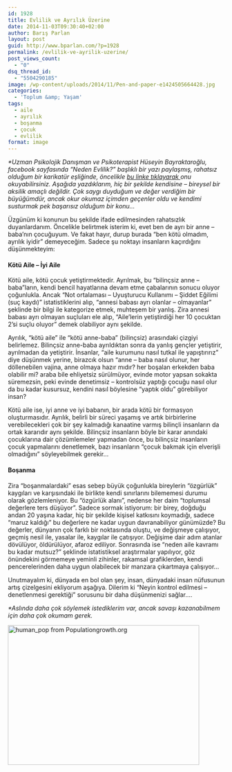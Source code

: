 ```yaml
---
id: 1928
title: Evlilik ve Ayrılık Üzerine
date: 2014-11-03T09:30:40+02:00
author: Barış Parlan
layout: post
guid: http://www.bparlan.com/?p=1928
permalink: /evlilik-ve-ayrilik-uzerine/
post_views_count:
  - "0"
dsq_thread_id:
  - "5504290185"
image: /wp-content/uploads/2014/11/Pen-and-paper-e1424505664428.jpg
categories:
  - 'Toplum &amp; Yaşam'
tags:
  - aile
  - ayrılık
  - boşanma
  - çocuk
  - evlilik
format: image
---
```

<div class="ttr_start">
</div>

_*<span id="fbPhotoPageCaption" class="fbPhotosPhotoCaption" tabindex="0" data-ft="{&quot;tn&quot;:&quot;*G&quot;,&quot;type&quot;:45}"><span class="hasCaption"><span class="text_exposed_show">Uzman Psikolojik Danışman ve Psikoterapist Hüseyin Bayraktaroğlu, facebook sayfasında &#8220;Neden Evlilik?&#8221; başlıklı bir yazı paylaşmış, rahatsız olduğum bir karikatür eşliğinde, öncelikle <a title="Neden Evlilik" href="https://www.facebook.com/180971011975654/photos/a.743374349068648.1073741827.180971011975654/755989267807156/?type=1&fref=nf" target="_blank">bu linke tıklayarak </a>onu okuyabilirsiniz. Aşağıda yazdıklarım, hiç bir şekilde kendisine &#8211; bireysel bir aksilik amaçlı değildir. Çok saygı duyduğum ve değer verdiğim bir büyüğümdür, ancak okur okumaz içimden geçenler oldu ve kendimi susturmak pek başarısız olduğum bir konu&#8230;</span></span></span>_

Üzgünüm ki konunun bu şekilde ifade edilmesinden rahatsızlık duyanlardanım. Öncelikle belirtmek isterim ki, evet ben de ayrı bir anne &#8211; baba&#8217;nın çocuğuyum. Ve fakat hayır, durup burada &#8220;ben kötü olmadım, ayrılık iyidir&#8221; demeyeceğim. Sadece şu noktayı insanların kaçırdığını düşünmekteyim:

#### Kötü Aile &#8211; İyi Aile

Kötü aile, kötü çocuk yetiştirmektedir. Ayrılmak, bu &#8220;bilinçsiz anne &#8211; baba&#8221;ların, kendi bencil hayatlarına devam etme çabalarının sonucu oluyor çoğunlukla. Ancak &#8220;Not ortalaması &#8211; Uyuşturucu Kullanımı &#8211; Şiddet Eğilimi (suç kaydı)&#8221; istatistiklerini alıp, &#8220;annesi babası ayrı olanlar &#8211; olmayanlar&#8221; şeklinde bir bilgi ile kategorize etmek, muhteşem bir yanlış. Zira annesi babası ayrı olmayan suçluları ele alıp, &#8220;Aile&#8217;lerin yetiştirdiği her 10 çocuktan 2&#8217;si suçlu oluyor&#8221; demek olabiliyor aynı şekilde.

Ayrılık, &#8220;kötü aile&#8221; ile &#8220;kötü anne-baba&#8221; (bilinçsiz) arasındaki çizgiyi belirlemez. Bilinçsiz anne-baba ayrıldıktan sonra da yanlış gençler yetiştirir, ayrılmadan da yetiştirir. İnsanlar, &#8220;aile kurumunu nasıl tutkal ile yapıştırırız&#8221; diye düşünmek yerine, birazcık olsun &#8220;anne &#8211; baba nasıl olunur, her döllenebilen vajina, anne olmaya hazır mıdır? her boşalan erkekden baba olabilir mi? araba bile ehliyetsiz sürülmüyor, evinde motor yapsan sokakta süremezsin, peki evinde denetimsiz &#8211; kontrolsüz yaptığı çocuğu nasıl olur da bu kadar kusursuz, kendini nasıl böylesine &#8220;yaptık oldu&#8221; görebiliyor insan?

Kötü aile ise, iyi anne ve iyi babanın, bir arada kötü bir formasyon oluşturmasıdır. Ayrılık, belirli bir süreci yaşamış ve artık birbirlerine verebilecekleri çok bir şey kalmadığı kanaatine varmış bilinçli insanların da ortak kararıdır aynı şekilde. Bilinçsiz insanların böyle bir karar anındaki çocuklarına dair çözümlemeler yapmadan önce, bu bilinçsiz insanların çocuk yapmalarını denetlemek, bazı insanların &#8220;çocuk bakmak için elverişli olmadığını&#8221; söyleyebilmek gerekir&#8230;

#### Boşanma

Zira &#8220;boşanmalardaki&#8221; esas sebep büyük çoğunlukla bireylerin &#8220;özgürlük&#8221; kaygıları ve karşısındaki ile birlikte kendi sınırlarını bilememesi durumu olarak gözlemleniyor. Bu &#8220;özgürlük alanı&#8221;, nedense her daim &#8220;toplumsal değerlere ters düşüyor&#8221;. Sadece sormak istiyorum: bir birey, doğduğu andan 20 yaşına kadar, hiç bir şekilde kişisel katkısını koymadığı, sadece &#8220;maruz kaldığı&#8221; bu değerlere ne kadar uygun davranabiliyor günümüzde? Bu değerler, dünyanın çok farklı bir noktasında oluştu, ve değişmeye çalışıyor, geçmiş nesil ile, yasalar ile, kaygılar ile çatışıyor. Değişime dair adım atanlar dövülüyor, öldürülüyor, afaroz ediliyor. Sonrasında ise &#8220;neden aile kavramı bu kadar mutsuz?&#8221; şeklinde istatistiksel araştırmalar yapılıyor, göz önündekini görmemeye yeminli zihinler, rakamsal grafiklerden, kendi pencerelerinden daha uygun olabilecek bir manzara çıkartmaya çalışıyor&#8230;

Unutmayalım ki, dünyada en bol olan şey, insan, dünyadaki insan nüfusunun artış çizelgesini ekliyorum aşağıya. Dilerim ki &#8220;Neyin kontrol edilmesi &#8211; denetlenmesi gerektiği&#8221; sorusunu bir daha düşünmenizi sağlar&#8230;.

_*Aslında daha çok söylemek istediklerim var, ancak savaşı kazanabilmem için daha çok okumam gerek._

<img class="aligncenter size-full wp-image-1929" src="https://i1.wp.com/www.bparlan.com/wp-content/uploads/2014/11/human_pop-from-Populationgrowth.org_.gif?resize=443%2C323" alt="human_pop from Populationgrowth.org" width="443" height="323" srcset="https://i1.wp.com/www.bparlan.com/wp-content/uploads/2014/11/human_pop-from-Populationgrowth.org_.gif?w=443 443w, https://i1.wp.com/www.bparlan.com/wp-content/uploads/2014/11/human_pop-from-Populationgrowth.org_.gif?resize=300%2C219 300w" sizes="(max-width: 443px) 100vw, 443px" data-recalc-dims="1" /> 

<div class="ttr_end">
</div>